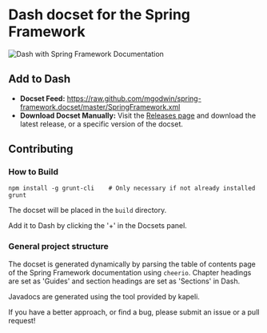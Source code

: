 # Dash docset for the Spring Framework

![Dash with Spring Framework Documentation](http://mgodwin.github.io/spring-framework.docset/screenshot.png)

## Add to Dash

* __Docset Feed:__ https://raw.github.com/mgodwin/spring-framework.docset/master/SpringFramework.xml
* __Download Docset Manually:__ Visit the [Releases page](https://github.com/mgodwin/spring-framework.docset/releases) and download the latest release, or a specific version of the docset.


## Contributing

### How to Build

    npm install -g grunt-cli    # Only necessary if not already installed
    grunt

The docset will be placed in the `build` directory.

Add it to Dash by clicking the '+' in the Docsets panel.

### General project structure
The docset is generated dynamically by parsing the table of contents page of the Spring Framework documentation using `cheerio`.  Chapter headings are set as 'Guides' and section headings are set as 'Sections' in Dash.  

Javadocs are generated using the tool provided by kapeli.

If you have a better approach, or find a bug, please submit an issue or a pull request!
